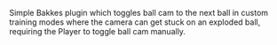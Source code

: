 Simple Bakkes plugin which toggles ball cam to the next ball in custom training modes where the camera can get stuck on an exploded ball, requiring the Player to toggle ball cam manually.

